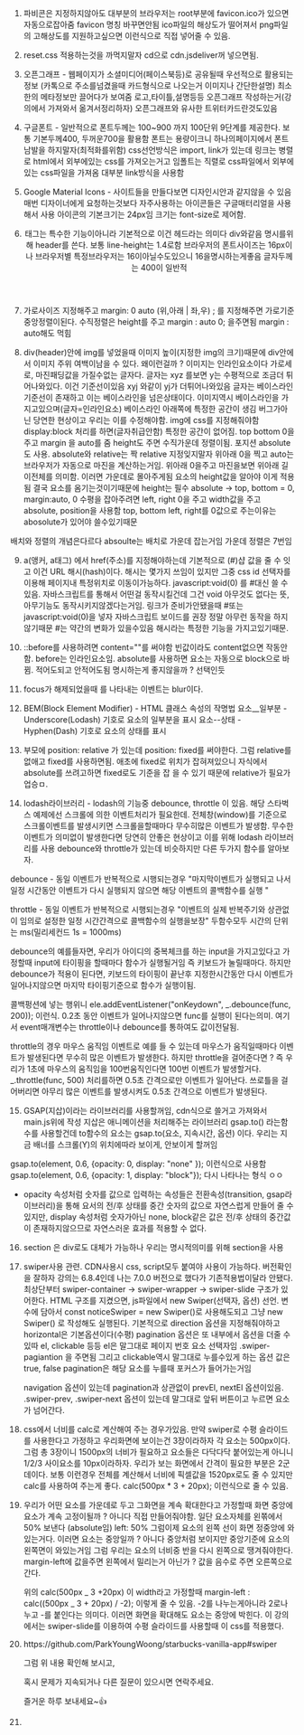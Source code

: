 1. 파비콘은 지정하지않아도 대부분의 브라우저는 root부분에 favicon.ico가 있으면 자동으로잡아줌 favicon 명칭 바꾸면안됨
   ico파일의 해상도가 떨어져서 png파일의 고해상도를 지원하고싶으면 <link rel="icon" href="./favicon.png"/> 이런식으로 직접 넣어줄 수 있음.

2. reset.css 적용하는것을 까먹지말자 cd으로 cdn.jsdeliver꺼 넣으면됨.

3. 오픈그래프 - 웹페이지가 소셜미디어(페이스북등)로 공유될때 우선적으로 활용되는 정보 (카톡으로 주소를넘겼을때 카드형식으로 나오는거 이미지나 간단한설명)
   최소한의 메타정보만 끌어다가 보여줌 로고,타이틀,설명등등 오픈그래프 작성하는거(강의에서 가져와서 옮겨서정리하자)
   오픈그래프와 유사한 트위터카드란것도있음

4. 구글폰트 - 일반적으로 폰트두께는 100~900 까지 100단위 9단계를 제공한다. 보통 기본두께400, 두꺼운700을 활용함
   폰트는 용량이크니 하나의페이지에서 폰트남발을 하지말자(최적화를위함)
   css선언방식은 import, link가 있는데 링크는 병렬로 html에서 외부에있는 css를 가져오는거고 임폴트는 직렬로 css파일에서 외부에있는 css파일을 가져옴
   대부분 link방식을 사용함

5. Google Material Icons - 사이트들을 만들다보면 디자인시안과 같지않을 수 있음 매번 디자이너에게 요청하는것보다 자주사용하는 아이콘들은 구글매터리얼을 사용해서 사용
   아이콘의 기본크기는 24px임 크기는 font-size로 제어함.

6. <header>태그는 특수한 기능이아니라 기본적으로 이건 헤드라는 의미다 div와같음 명시를위해 header를 쓴다. 
   보통 line-height는 1.4로함 브라우저의 폰트사이즈는 16px이나 브라우저별 특정브라우저는 16이아닐수도있으니 16을명시하는게좋음 
   글자두께는 400이 일반적

7. 가로사이즈 지정해주고 margin: 0 auto (위,아래 | 좌,우) ; 를 지정해주면 가로기준 중앙정렬이된다. 수직정렬은 height를 주고 margin : auto 0; 을주면됨 margin : auto해도 먹힘

8. div(header)안에 img를 넣었을때 이미지 높이(지정한 img의 크기)때문에 div안에서 이미지 주위 여백이남을 수 있다. 왜이런걸까 ?
   이미지는 인라인요소이다 가로세로, 마진패딩값을 가질수없는 글자다. 글자는 xyz 를보면 y는 수평적으로 조금더 튀어나와있다. 이건 기준선이있음 xyj 와같이 yj가 더튀어나와있음
   글자는 베이스라인 기준선이 존재하고 이는 베이스라인을 넘은상태이다. 이미지역시 베이스라인을 가지고있으며(글자=인라인요소) 베이스라인 아래쪽에 특정한 공간이 생김
   버그가아닌 당연한 현상이고 우리는 이를 수정해야함. img에 css를 지정해줘야함 display:block 처리를 하면(글자취급안함) 특정한 공간이 없어짐.
   top bottom 0을주고 margin 을 auto를 줌 height도 주면 수직가운데 정렬이됨. 포지션 absolute도 사용. absolute와 relative는 짝 relative 지정잊지말자
   위아래 0을 찍고 auto는 브라우저가 자동으로 마진을 계산하는거임. 위아래 0을주고 마진을보면 위아래 길이전체를 의미함. 이러면 가운데로 몰아주게됨
   요소의 height값을 알아야 이게 적용됨 결국 요소를 옴기는것이기때문에 height는 필수 absolute -> top, bottom = 0, margin:auto, 0
   수평을 잡아주려면 left, right 0을 주고 width값을 주고 absolute, position을 사용함 top, bottom left, right를 0값으로 주는이유는 abosolute가 있어야 쓸수있기때문

배치와 정렬의 개념은다르다 absoulte는 배치로 가운데 잡는거임 가운데 정렬은 7번임

9. a(앵커, a태그) 에서 href(주소)를 지정해야하는데 기본적으로 (#)샵 값을 줄 수 잇고 이건 URL 해시(hash)이다. 해시는 몇가지 쓰임이 있지만 그중 css id 선택자를 이용해 페이지내 특정위치로 이동이가능하다.
   javascript:void(0) 를 #대신 쓸 수 있음. 자바스크립트를 통해서 어떤걸 동작시킬건데 그건 void 아무것도 없다는 뜻, 아무기능도 동작시키지않겠다는거임. 링크가 준비가안됐을때 #또는 javascript:void(0)을 넣자 자바스크립트 보이드를 권장
   정말 아무런 동작을 하지않기때문 #는 약간의 변화가 있을수있음 해시라는 특정한 기능을 가지고있기때문.

10. ::before를 사용하려면 content=""를 써야함 빈값이라도 content없으면 작동안함. before는 인라인요소임.
    absolute를 사용하면 요소는 자동으로 block으로 바뀜. 적어도되고 안적어도됨 명시하는게 좋지않을까 ? 선택인듯

11. focus가 해제되었을때 를 나타내는 이벤트는 blur이다.

12. BEM(Block Element Modifier) - HTML 클래스 속성의 작명법
    요소\_\_일부분 - Underscore(Lodash) 기호로 요소의 일부분을 표시
    요소--상태 - Hyphen(Dash) 기호로 요소의 상태를 표시

13. 부모에 position: relative 가 있는데 position: fixed를 써야한다.
    그럼 relative를 없애고 fixed를 사용하면됨.
    애초에 fixed로 위치가 잡혀져있으니 자식에서 absolute를 쓰려고하면
    fixed로도 기준을 잡 을 수 있기 때문에 relative가 필요가업승ㅁ.

14. lodash라이브러리 - lodash의 기능중 debounce, throttle 이 있음.
    해당 스타벅스 예제에선 스크롤에 의한 이벤트처리가 필요한데.
    전체창(window)를 기준으로 스크롤이벤트를 발생시키면 스크롤을할때마다 무수히많은 이벤트가 발생함.
    무수한 이벤트가 의미없이 발생한다면 당연히 안좋은 현상이고 이를 위해 lodash 라이브러리를 사용
    debounce와 throttle가 있는데 비슷하지만 다른 두가지 함수를 알아보자.

debounce - 동일 이벤트가 반복적으로 시행되는경우 "마지막이벤트가 실행되고 나서 일정 시간동안 이벤트가 다시 실행되지 않으면
해당 이벤트의 콜백함수를 실행 "

throttle - 동일 이벤트가 반복적으로 시행되는경우 "이벤트의 실제 반복주기와 상관없이 임의로 설정한 일정 시간간격으로 콜백함수의 실행을보장"
두함수모두 시간의 단위는 ms(밀리세컨드 1s = 1000ms)

debounce의 예를들자면, 우리가 아이디의 중복체크를 하는 input을 가지고있다고 가정할때
input에 타이핑을 할때마다 함수가 실행될거임 즉 키보드가 눌릴때마다.
하지만 debounce가 적용이 된다면, 키보드의 타이핑이 끝난후 지정한시간동안 다시 이벤트가 일어나지않으면 마지막 타이핑기준으로 함수가 실행이됨.

콜백펑션에 넣는 행위니 ele.addEventListener("onKeydown", \_.debounce(func, 200)); 이런식. 0.2초 동안 이벤트가 일어나지않으면 func를 실행이 된다는의미.
여기서 event매개변수는 throttle이나 debounce를 통하여도 값이전달됨.

throttle의 경우 마우스 움직임 이벤트로 예를 들 수 있는데 마우스가 움직일때마다 이벤트가 발생된다면
무수히 많은 이벤트가 발생한다. 하지만 throttle을 걸어준다면 ? 즉 우리가 1초에 마우스의 움직임을 100번움직인다면 100번 이벤트가 발생할거다.
\_.throttle(func, 500) 처리를하면 0.5초 간격으로만 이벤트가 일어난다.
쓰로틀을 걸어버리면 아무리 많은 이벤트를 발생시켜도 0.5초 간격으로 이벤트가 발생된다.

15. GSAP(지삽)이라는 라이브러리를 사용할꺼임, cdn식으로 쓸거고 가져와서 main.js위에 작성
    지삽은 애니메이션을 처리해주는 라이브러리
    gsap.to() 라는함수를 사용할건데 to함수의 요소는 gsap.to(요소, 지속시간, 옵션) 이다.
    우리는 지금 배너를 스크롤(Y)의 위치에따라 보이게, 안보이게 할꺼임

gsap.to(element, 0.6, {opacity: 0, display: "none" }); 이런식으로 사용함
gsap.to(element, 0.6, {opacity: 1, display: "block"}); 다시 나타나는 형식 ㅇㅇ

- opacity 속성처럼 숫자를 값으로 입력하는 속성들은 전환속성(transition, gsap라이브러리)을 통해
  요서의 전/후 상태를 중간 숫자의 값으로 자연스럽게 만들어 줄 수 있지만,
  display 속성처럼 숫자가아닌 none, block같은 값은 전/후 상태의 중간값이 존재하지않으므로 자연스러운 효과를 적용할 수 없다.

16. section 은 div로도 대체가 가능하나 우리는 명시적의미를 위해 section을 사용

17. swiper사용 관련. CDN사용시 css, script모두 붙여야 사용이 가능하다.
    버전확인을 잘하자 강의는 6.8.4인데 나는 7.0.0 버전으로 했다가 기존적용법이달라 안됐다.
    최상단부터 swiper-container -> swiper-wrapper -> swiper-slide 구조가 있어한다.
    HTML 구조를 지켰으면, js파일에서 new Swiper(선택자, 옵션) 선언.
    변수에 담아서 const noticeSwiper = new Swiper()로 사용해도되고
    그냥 new Swiper() 로 작성해도 실행된다.
    기본적으로 direction 옵션을 지정해줘야하고 horizontal은 기본옵션이다(수평)
    pagination 옵션은 또 내부에서 옵션을 더줄 수 있따 el, clickable 등등
    el은 말그대로 페이지 번호 요소 선택자임 .swiper-pagiantion 을 주면됨
    그리고 clickable역시 말그대로 누를수있게 하는 옵션 값은 true, false
    pagination은 해당 요소를 누를때 포커스가 들어가는거임

    navigation 옵션이 있는데 pagination과 상관없이 prevEl, nextEl 옵션이있음.
    .swiper-prev, .swiper-next 옵션이 있는데 말그대로 앞뒤 버튼이고 누르면 요소가 넘어간다.

18. css에서 너비를 calc로 계산해여 주는 경우가있음.
    만약 swiper로 수평 슬라이드를 사용한다고 가정하고 우리화면에 보이는건 3장이라하자
    각 요소는 500px이다. 그럼 총 3장이니 1500px의 너비가 필요하고 요소들은 다닥다닥 붙어있는게 아니니
    1/2/3 사이요소를 10px이라하자. 우리가 보는 화면에서 간격이 필요한 부분은 2군데이다.
    보통 이런경우 전체를 계산해서 너비에 픽셀값을 1520px로도 줄 수 있지만
    calc를 사용하여 주는게 좋다. calc(500px \* 3 + 20px); 이런식으로 줄 수 있음.

19. 우리가 어떤 요소를 가운데로 두고 그화면을 계속 확대한다고 가정할때 화면 중앙에 요소가 계속 고정이될까 ?
    아니다 직접 만들어줘야함.
    일단 요소자체를 왼쪾에서 50% 보낸다 (absolute임) left: 50%
    그럼이제 요소의 왼쪽 선이 화면 정중앙에 와있는거다.
    이러면 요소는 중앙일까 ? 아니다 중앙처럼 보이지만 중앙기준에 요소의 왼쪽면이 와있는거임
    그럼 우리는 요소의 너비중 반을 다시 왼쪽으로 땡겨줘야한다.
    margin-left에 값을주면 왼쪽에서 밀리는거 아닌가 ? 값을 음수로 주면 오른쪽으로 간다.

    위의 calc(500px _ 3 +20px) 이 width라고 가정할때
    margin-left : calc((500px _ 3 + 20px) / -2); 이렇게 줄 수 있음.
    -2를 나누는게아니라 2로나누고 -를 붙인다는 의미다. 이러면 화면을 확대해도 요소는 중앙에 박힌다.
    이 강의에서는 swiper-slide를 이용하여 수평 슬라이드를 사용할때 이 css를 적용했다.

20. <div class="container">
        <div class="item></div>
    </div>

    일때 container는 width: 100px, item은 width:100%, height:0;
    이럼 아무것도 표시가안됨 둘다 높이가 없음. 높이의 기본값은 auto이고 특성은 계속 줄여들려고함
    item에 padding-top: 50% 을 주면 어떻게 될까 ?
    세로길이는 명시되지않았는데 세로의 여백을 늘려주는 값을 50% ?
    이렇게되면 부모의 너비의 반이 세로의 길이로됨.
    item의 width는 100px그대로 가고 거기의 50%인 50px이 세로로. (2:1/가로:세로) 구조를 가짐
    이는 유튜브나 영상을 빔웨어 영상을 삽입할때 유영 이런 사이즈는 보통 16:9를 제공함
    그럼 padding-top은 56.25% 를 주면됨 ! 그럼 항상 16:9가 나옴.

21. 유튜브 에러관련 답변 -->

    postMessage는 iframe 내부에서 현재 window 객체로 메시지를 내보내는 기능입니다.

    현재 페이지가 그 메시지를 받아서 다시 iframe 내부로 특정 데이터를 전달해야 하는데,

    이것은 유튜브 API가 같은 도메인을 확인하는 등의 주요 방법일 뿐입니다.

    결과적으로 에러 메시지가 출력되는 것을 무시하셔도 상관없습니다만..

    만약 에러 메시지가 심각하게 거슬린다고 하시면,

    옵션을 제공하는 playerVars 옵션 자체를 제거하고,

    (playerVars.playlist 옵션이 에러 메시지의 원인입니다,

    아마 이 옵션을 통한 재생 목록을 완성하면서 postMessage를 전송하는 것이 아닌가 추측합니다,

    videoId로 등록한 영상 ID는 별개입니다)

    다음과 같이 제어 메소드로 전부 대체하는 방법이 있습니다.

    youtube.js 파일 내용을 아래와 같이 수정해 보세요.

    onReady: function (event) {

    event.target.loadPlaylist(['An6LvWQuj_8'])

    event.target.setLoop(true)

    event.target.playVideo()

    event.target.mute()

    }

    그리고 Swiper 버전 이슈는 약 한달 전에 제보를 받아서 깃헙 README.md에 해당 내용을 명시했습니다!

    내공100 님께서도 제보해 주셔서 정말 감사합니다~😊

    https://github.com/ParkYoungWoong/starbucks-vanilla-app#swiper

    그럼 위 내용 확인해 보시고,

    혹시 문제가 지속되거나 다른 질문이 있으시면 연락주세요.

    즐거운 하루 보내세요~👍

22.
